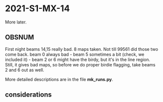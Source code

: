 # 2021-S1-MX-14

More later.

## OBSNUM

First night beams 14,15 really bad. 8 maps taken. Not till 99561 did those two come back.
beam 0 always bad -
beam 5 sometimes a bit (check, we included it) - 
beam 2 or 6 might have the birdy, but it's in the line region. Still, it gives bad maps,
so before we do proper birdie flagging, take beams 2 and 6 out as well.


More detailed descriptions are in the file **mk_runs.py**.

## considerations
